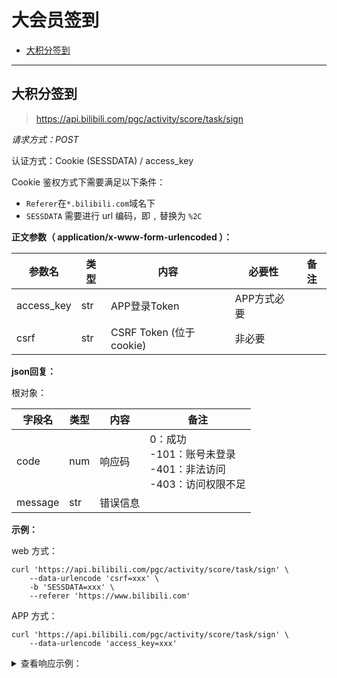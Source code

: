 



# 大会员签到

- [大积分签到](#大积分签到)

---

## 大积分签到

> https://api.bilibili.com/pgc/activity/score/task/sign

*请求方式：POST*

认证方式：Cookie (SESSDATA) / access_key

Cookie 鉴权方式下需要满足以下条件：
- `Referer`在`*.bilibili.com`域名下
- `SESSDATA` 需要进行 url 编码，即 `,` 替换为 `%2C`

**正文参数（ application/x-www-form-urlencoded ）：**

| 参数名     | 类型 | 内容                    | 必要性         | 备注 |
| ---------- | ---- | ----------------------- | -------------- | ---- |
| access_key | str  | APP登录Token            | APP方式必要    |      |
| csrf       | str  | CSRF Token (位于cookie) | 非必要         |      |

**json回复：**

根对象：

| 字段名  | 类型 | 内容     | 备注                                                         |
| ------- | ---- | -------- | ------------------------------------------------------------ |
| code    | num  | 响应码   | 0：成功<br />-101：账号未登录<br/>-401：非法访问<br/>-403：访问权限不足 |
| message | str  | 错误信息 |                                                              |

**示例：**

web 方式：

```shell
curl 'https://api.bilibili.com/pgc/activity/score/task/sign' \
    --data-urlencode 'csrf=xxx' \
	-b 'SESSDATA=xxx' \
	--referer 'https://www.bilibili.com'
```

APP 方式：

```shell
curl 'https://api.bilibili.com/pgc/activity/score/task/sign' \
	--data-urlencode 'access_key=xxx'
```

<details>
<summary>查看响应示例：</summary>


```json
{
    "code": 0,
    "message": "success"
}
```

</details>
